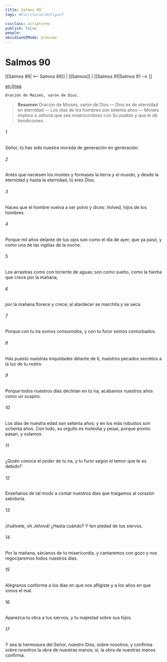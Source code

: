 ```yaml
---
title: Salmos 90
tags: #Escrituras\AntiguoT

cssclass: scriptures
publish: false
people:
obsidianUIMode: preview
---
```


# Salmos 90
[[Salmos 89| <-- Salmos 89]] | [[Salmos]] | [[Salmos 91|Salmos 91 --> ]]

[en línea](https://churchofjesuschrist.org/study/scriptures/ot/ps/90?lang=spa)

```
Oración de Moisés, varón de Dios.
```

> __Resumen__
Oración de Moisés, varón de Dios — Dios es de eternidad en eternidad — Los días de los hombres son setenta años — Moisés implora a Jehová que sea misericordioso con Su pueblo y que le dé bendiciones.

###### 1 
Señor, tú has sido nuestra morada
de generación en generación.

###### 2 
Antes que naciesen los montes
y 
formases
 la tierra y el mundo,
y desde la eternidad y hasta la eternidad, tú eres Dios.

###### 3 
Haces que el hombre vuelva a ser polvo
y dices: Volved, hijos de los hombres.

###### 4 
Porque 
mil
 años delante de tus ojos
son como el día de ayer, que ya pasó,
y como una de las vigilias de la noche.

###### 5 
Los arrastras como con torrente de aguas; son como sueño,
como la hierba que crece por la mañana,

###### 6 
por la mañana florece y crece;
al atardecer se marchita y se seca.

###### 7 
Porque con tu ira somos consumidos,
y con tu furor somos conturbados.

###### 8 
Has puesto nuestras iniquidades delante de ti,
nuestros 
pecados
 secretos a la luz de tu rostro.

###### 9 
Porque todos nuestros días declinan en tu ira;
acabamos nuestros años como un suspiro.

###### 10 
Los días de nuestra edad son setenta años;
y en los más robustos son ochenta años.
Con todo, su orgullo es molestia y pesar,
porque pronto pasan, y volamos.

###### 11 
¿Quién conoce el poder de tu ira,
y tu furor según el temor que te es debido?

###### 12 
Enséñanos de tal modo a contar nuestros días
que traigamos al corazón sabiduría.

###### 13 
¡Vuélvete, oh Jehová! ¿Hasta cuándo?
Y ten piedad de tus siervos.

###### 14 
Por la mañana, sácianos de tu misericordia,
y cantaremos con gozo y nos regocijaremos todos nuestros días.

###### 15 
Alégranos conforme a los días en que nos afligiste
y a los años en que vimos el mal.

###### 16 
Aparezca tu 
obra
 a tus siervos,
y tu majestad sobre sus hijos.

###### 17 
Y sea la hermosura del Señor, nuestro Dios, sobre nosotros,
y confirma sobre nosotros la obra de nuestras manos; sí,
la obra de nuestras manos confirma.

